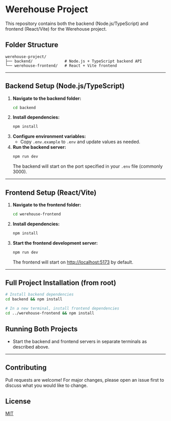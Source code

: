 # Werehouse Project

This repository contains both the backend (Node.js/TypeScript) and frontend (React/Vite) for the Werehouse project.

## Folder Structure

```
werehouse-project/
├── backend/              # Node.js + TypeScript backend API
└── werehouse-frontend/   # React + Vite frontend
```

---

## Backend Setup (Node.js/TypeScript)

1. **Navigate to the backend folder:**
   ```bash
   cd backend
   ```
2. **Install dependencies:**
   ```bash
   npm install
   ```
3. **Configure environment variables:**
   - Copy `.env.example` to `.env` and update values as needed.
4. **Run the backend server:**
   ```bash
   npm run dev
   ```
   The backend will start on the port specified in your `.env` file (commonly 3000).

---

## Frontend Setup (React/Vite)

1. **Navigate to the frontend folder:**
   ```bash
   cd werehouse-frontend
   ```
2. **Install dependencies:**
   ```bash
   npm install
   ```
3. **Start the frontend development server:**
   ```bash
   npm run dev
   ```
   The frontend will start on [http://localhost:5173](http://localhost:5173) by default.

---

## Full Project Installation (from root)

```bash
# Install backend dependencies
cd backend && npm install

# In a new terminal, install frontend dependencies
cd ../werehouse-frontend && npm install
```

## Running Both Projects
- Start the backend and frontend servers in separate terminals as described above.

---

## Contributing
Pull requests are welcome! For major changes, please open an issue first to discuss what you would like to change.

## License
[MIT](LICENSE)
